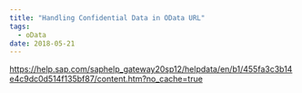 ```yaml
---
title: "Handling Confidential Data in OData URL"
tags:
  - oData
date: 2018-05-21
---
```


https://help.sap.com/saphelp_gateway20sp12/helpdata/en/b1/455fa3c3b14e4c9dc0d514f135bf87/content.htm?no_cache=true
